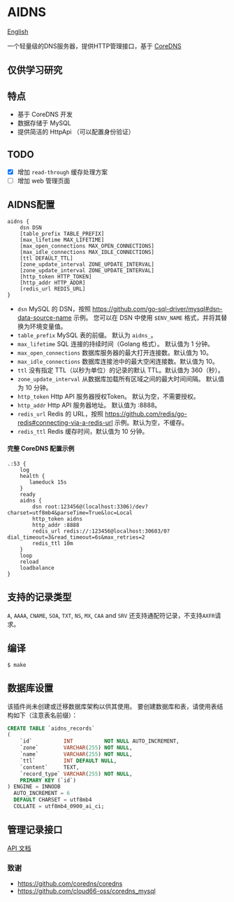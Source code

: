 # AIDNS

[English](./README.md)

一个轻量级的DNS服务器，提供HTTP管理接口，基于 [CoreDNS](https://github.com/coredns/coredns)

## 仅供学习研究

## 特点

- 基于 CoreDNS 开发
- 数据存储于 MySQL
- 提供简洁的 HttpApi （可以配置身份验证）

## TODO

- [x] 增加 `read-through` 缓存处理方案
- [ ] 增加 web 管理页面

## AIDNS配置

```
aidns {
    dsn DSN
    [table_prefix TABLE_PREFIX]
    [max_lifetime MAX_LIFETIME]
    [max_open_connections MAX_OPEN_CONNECTIONS]
    [max_idle_connections MAX_IDLE_CONNECTIONS]
    [ttl DEFAULT_TTL]
    [zone_update_interval ZONE_UPDATE_INTERVAL]
    [zone_update_interval ZONE_UPDATE_INTERVAL]
    [http_token HTTP_TOKEN]
    [http_addr HTTP_ADDR]
    [redis_url REDIS_URL]
}
```

- `dsn` MySQL 的 DSN，按照 https://github.com/go-sql-driver/mysql#dsn-data-source-name 示例。 您可以在 DSN
  中使用 `$ENV_NAME` 格式，并将其替换为环境变量值。
- `table_prefix` MySQL 表的前缀。 默认为 `aidns_`。
- `max_lifetime` SQL 连接的持续时间（Golang 格式）。 默认值为 1 分钟。
- `max_open_connections` 数据库服务器的最大打开连接数。默认值为 10。
- `max_idle_connections` 数据库连接池中的最大空闲连接数。默认值为 10。
- `ttl` 没有指定 TTL（以秒为单位）的记录的默认 TTL。默认值为 360（秒）。
- `zone_update_interval` 从数据库加载所有区域之间的最大时间间隔。 默认值为 10 分钟。
- `http_token` Http API 服务器授权Token。 默认为空，不需要授权。
- `http_addr` Http API 服务器地址。 默认值为 :8888。
- `redis_url` Redis 的 URL，按照 https://github.com/redis/go-redis#connecting-via-a-redis-url 示例。默认为空，不缓存。
- `redis_ttl` Redis 缓存时间，默认值为 10 分钟。

#### 完整 CoreDNS 配置示例

```Corefile
.:53 {
    log
    health {
       lameduck 15s
    }
    ready
    aidns {
        dsn root:123456@(localhost:3306)/dev?charset=utf8mb4&parseTime=True&loc=Local
        http_token aidns
        http_addr :8888
        redis_url redis://:123456@localhost:30603/0?dial_timeout=3&read_timeout=6s&max_retries=2
        redis_ttl 10m
    }
    loop
    reload
    loadbalance
}
```

## 支持的记录类型

`A`, `AAAA`, `CNAME`, `SOA`, `TXT`, `NS`, `MX`, `CAA` and `SRV` 还支持通配符记录，不支持`AXFR`请求。

## 编译

```shell script
$ make
```

## 数据库设置

该插件尚未创建或迁移数据库架构以供其使用。 要创建数据库和表，请使用表结构如下（注意表名前缀）：

```sql
CREATE TABLE `aidns_records`
(
    `id`          INT          NOT NULL AUTO_INCREMENT,
    `zone`        VARCHAR(255) NOT NULL,
    `name`        VARCHAR(255) NOT NULL,
    `ttl`         INT DEFAULT NULL,
    `content`     TEXT,
    `record_type` VARCHAR(255) NOT NULL,
    PRIMARY KEY (`id`)
) ENGINE = INNODB
  AUTO_INCREMENT = 6
  DEFAULT CHARSET = utf8mb4
  COLLATE = utf8mb4_0900_ai_ci;
```

## 管理记录接口

[API 文档](./docs/APIS_ZH.md)

### 致谢

- https://github.com/coredns/coredns
- https://github.com/cloud66-oss/coredns_mysql
